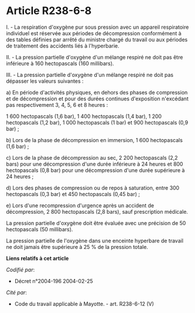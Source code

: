 # Article R238-6-8

I. - La respiration d'oxygène pur sous pression avec un appareil respiratoire individuel est réservée aux périodes de
décompression conformément à des tables définies par arrêté du ministre chargé du travail ou aux périodes de traitement des
accidents liés à l'hyperbarie.

II. - La pression partielle d'oxygène d'un mélange respiré ne doit pas être inférieure à 160 hectopascals (160 millibars).

III. - La pression partielle d'oxygène d'un mélange respiré ne doit pas dépasser les valeurs suivantes :

a) En période d'activités physiques, en dehors des phases de compression et de décompression et pour des durées continues
d'exposition n'excédant pas respectivement 3, 4, 5, 6 et 8 heures :

1 600 hectopascals (1,6 bar), 1 400 hectopascals (1,4 bar), 1 200 hectopascals (1,2 bar), 1 000 hectopascals (1 bar) et 900
hectopascals (0,9 bar) ;

b) Lors de la phase de décompression en immersion, 1 600 hectopascals (1,6 bar) ;

c) Lors de la phase de décompression au sec, 2 200 hectopascals (2,2 bars) pour une décompression d'une durée inférieure à 24
heures et 800 hectopascals (0,8 bar) pour une décompression d'une durée supérieure à 24 heures ;

d) Lors des phases de compression ou de repos à saturation, entre 300 hectopascals (0,3 bar) et 450 hectopascals (0,45 bar) ;

e) Lors d'une recompression d'urgence après un accident de décompression, 2 800 hectopascals (2,8 bars), sauf prescription
médicale.

La pression partielle d'oxygène doit être évaluée avec une précision de 50 hectopascals (50 millibars).

La pression partielle de l'oxygène dans une enceinte hyperbare de travail ne doit jamais être supérieure à 25 % de la
pression totale.

**Liens relatifs à cet article**

_Codifié par_:

  - Décret n°2004-196 2004-02-25

_Cité par_:

  - Code du travail applicable à Mayotte. - art. R238-6-12 (V)

